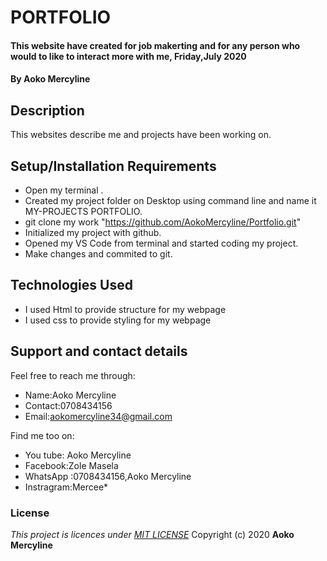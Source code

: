 # **PORTFOLIO**
#### This website have created for job makerting and for any person who would to like to interact more with me, Friday,July 2020
#### By **Aoko Mercyline**

## Description
This websites describe me and projects have been working on.

## Setup/Installation Requirements
* Open my terminal .
* Created my project folder on Desktop using command line and name it MY-PROJECTS PORTFOLIO.
* git clone my work "https://github.com/AokoMercyline/Portfolio.git"
* Initialized my project with github.
* Opened my VS Code from terminal and started coding my project.
* Make changes and commited to git.

## Technologies Used
* I used Html to provide structure for my webpage
* I used css to provide styling for my webpage

## Support and contact details
 Feel free to reach me through:
 * Name:Aoko Mercyline
 * Contact:0708434156
 * Email:aokomercyline34@gmail.com
 
 Find me too on:
 * You tube: Aoko Mercyline
 * Facebook:Zole Masela
 * WhatsApp :0708434156,Aoko Mercyline
 * Instragram:Mercee*


### License
*This project is licences under <a href="https://opensource.org/licenses/MIT"> MIT LICENSE</a>*
Copyright (c) 2020 **Aoko Mercyline**